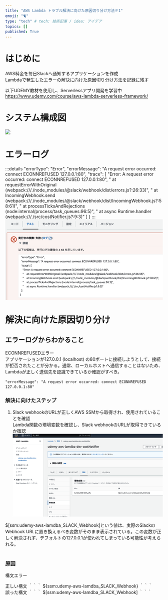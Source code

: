 ```yaml
---
title: "AWS Lambda トラブル解決に向けた原因切り分け方法＃1"
emoji: "🐈"
type: "tech" # tech: 技術記事 / idea: アイデア
topics: []
published: True
---
```


# はじめに　
AWS料金を毎日Slackへ通知するアプリケーションを作成  
Lambdaで発生したエラーの解決に向けた原因切り分け方法を記録に残す  

以下UDEMY教材を使用し、Serverlessアプリ開発を学習中  
https://www.udemy.com/course/aws-lambda-serverless-framework/

# システム構成図
![](/images/Serverless_APP.png)

# エラーログ
:::details
  "errorType": "Error",
  "errorMessage": "A request error occurred: connect ECONNREFUSED 127.0.0.1:80",
  "trace": [
    "Error: A request error occurred: connect ECONNREFUSED 127.0.0.1:80",
    "    at requestErrorWithOriginal (webpack:///./node_modules/@slack/webhook/dist/errors.js?:26:33)",
    "    at IncomingWebhook.send (webpack:///./node_modules/@slack/webhook/dist/IncomingWebhook.js?:58:61)",
    "    at processTicksAndRejections (node:internal/process/task_queues:96:5)",
    "    at async Runtime.handler (webpack:///./src/costNotifier.js?:9:3)"
  ]
}
:::
![](/images/Lambda_errorlog.png)


# 解決に向けた原因切り分け

## エラーログからわかること
ECONNREFUSEDエラー  
    アプリケーションが127.0.0.1 (localhost) の80ポートに接続しようとして、接続が拒否されたことが分かる。通常、ローカルホストへ通信することはないため、Lambdaが正しく送信先を認識できているか確認がすべき。
```
"errorMessage": "A request error occurred: connect ECONNREFUSED 127.0.0.1:80"
```

### 解決に向けたステップ
1. Slack webhookのURLが正しくAWS SSMから取得され、使用されていることを確認  
Lambda関数の環境変数を確認し、Slack webhookのURLが取得できているか確認
![](/images/Lambda_env.png)

$[ssm:udemy-aws-lamdba_SLACK_Webhook]という値は、実際のSlackのWebhook URLに置き換えるべき変数がそのまま表示されている。この変数が正しく解決されず、デフォルトの127.0.0.1が使われてしまっている可能性が考えられる。  
<br>

### 原因
構文エラー

正しい構文
｀｀｀
${ssm:udemy-aws-lamdba_SLACK_Webhook}
｀｀｀
<br>
誤った構文
｀｀｀
$[ssm:udemy-aws-lamdba_SLACK_Webhook]
｀｀｀

